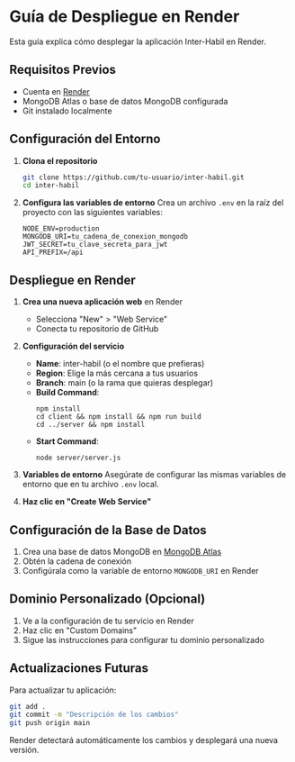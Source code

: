# Guía de Despliegue en Render

Esta guía explica cómo desplegar la aplicación Inter-Habil en Render.

## Requisitos Previos

- Cuenta en [Render](https://render.com/)
- MongoDB Atlas o base de datos MongoDB configurada
- Git instalado localmente

## Configuración del Entorno

1. **Clona el repositorio**
   ```bash
   git clone https://github.com/tu-usuario/inter-habil.git
   cd inter-habil
   ```

2. **Configura las variables de entorno**
   Crea un archivo `.env` en la raíz del proyecto con las siguientes variables:
   ```
   NODE_ENV=production
   MONGODB_URI=tu_cadena_de_conexion_mongodb
   JWT_SECRET=tu_clave_secreta_para_jwt
   API_PREFIX=/api
   ```

## Despliegue en Render

1. **Crea una nueva aplicación web** en Render
   - Selecciona "New" > "Web Service"
   - Conecta tu repositorio de GitHub

2. **Configuración del servicio**
   - **Name**: inter-habil (o el nombre que prefieras)
   - **Region**: Elige la más cercana a tus usuarios
   - **Branch**: main (o la rama que quieras desplegar)
   - **Build Command**:
     ```
     npm install
     cd client && npm install && npm run build
     cd ../server && npm install
     ```
   - **Start Command**:
     ```
     node server/server.js
     ```

3. **Variables de entorno**
   Asegúrate de configurar las mismas variables de entorno que en tu archivo `.env` local.

4. **Haz clic en "Create Web Service"**

## Configuración de la Base de Datos

1. Crea una base de datos MongoDB en [MongoDB Atlas](https://www.mongodb.com/cloud/atlas)
2. Obtén la cadena de conexión
3. Configúrala como la variable de entorno `MONGODB_URI` en Render

## Dominio Personalizado (Opcional)

1. Ve a la configuración de tu servicio en Render
2. Haz clic en "Custom Domains"
3. Sigue las instrucciones para configurar tu dominio personalizado

## Actualizaciones Futuras

Para actualizar tu aplicación:

```bash
git add .
git commit -m "Descripción de los cambios"
git push origin main
```

Render detectará automáticamente los cambios y desplegará una nueva versión.
